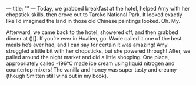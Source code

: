 —
title: “”
—
Today, we grabbed breakfast at the hotel, helped Amy with her chopstick skills, then drove out to Taroko National Park. It looked exactly like I’d imagined the land in those old Chinese paintings looked. Oh. My.

Afterward, we came back to the hotel, showered off, and then grabbed dinner at ()[]. If you’re ever in Hualien, go. Wade called it one of the best meals he’s ever had, and I can say for certain it was amazing! Amy struggled a little bit with her chopsticks, but she powered through! After, we palled around the night market and did a little shopping. One place, appropriately called -196&deg;C made ice cream using liquid nitrogen and countertop mixers! The vanilla and honey was super tasty and creamy (though Smitten still wins out in my book).